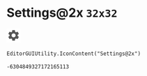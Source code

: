 # Settings@2x `32x32`
<img src="/img/Settings@2x.png" width=32 height=32>

``` CSharp
EditorGUIUtility.IconContent("Settings@2x")
```
```
-6304849327172165113
```

